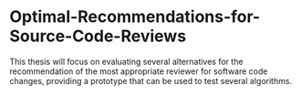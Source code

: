 # Optimal-Recommendations-for-Source-Code-Reviews
This thesis will focus on evaluating several alternatives for the recommendation of the most appropriate reviewer for software code changes, providing a prototype that can be used to test several algorithms.
